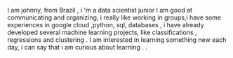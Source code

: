  
I am johnny, from Brazil , i 'm a data scientist junior
I am good at communicating and organizing, i really like working in groups,i have some  experiences in google cloud ,python, sql, databases , i have already developed several machine learning projects, like classifications , regressions and clustering  . I am interested  in learning something new each day, i can say that i am  curious about learning . .
